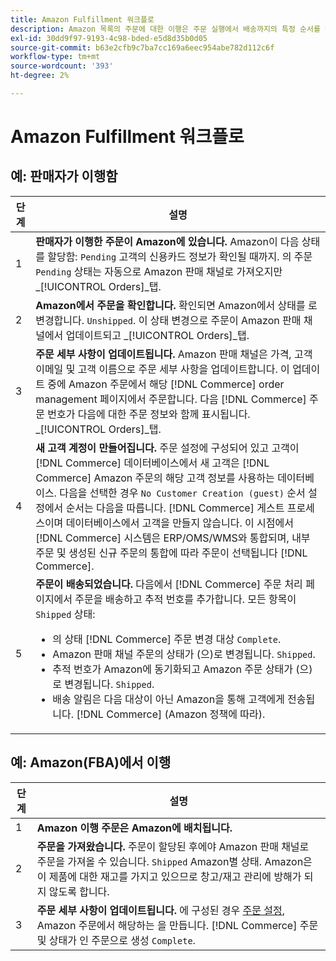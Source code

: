 ```yaml
---
title: Amazon Fulfillment 워크플로
description: Amazon 목록의 주문에 대한 이행은 주문 실행에서 배송까지의 특정 순서를 따릅니다.
exl-id: 30dd9f97-9193-4c98-bded-e5d8d35b0d05
source-git-commit: b63e2cfb9c7ba7cc169a6eec954abe782d112c6f
workflow-type: tm+mt
source-wordcount: '393'
ht-degree: 2%

---
```


# Amazon Fulfillment 워크플로

## 예: 판매자가 이행함

| 단계 | 설명 |
|----|----|
| 1 | **판매자가 이행한 주문이 Amazon에 있습니다.** Amazon이 다음 상태를 할당함: `Pending` 고객의 신용카드 정보가 확인될 때까지. 의 주문 `Pending` 상태는 자동으로 Amazon 판매 채널로 가져오지만 _[!UICONTROL Orders]_탭. |
| 2 | **Amazon에서 주문을 확인합니다.** 확인되면 Amazon에서 상태를 로 변경합니다. `Unshipped`. 이 상태 변경으로 주문이 Amazon 판매 채널에서 업데이트되고 _[!UICONTROL Orders]_탭. |
| 3 | **주문 세부 사항이 업데이트됩니다.** Amazon 판매 채널은 가격, 고객 이메일 및 고객 이름으로 주문 세부 사항을 업데이트합니다. 이 업데이트 중에 Amazon 주문에서 해당 [!DNL Commerce] order management 페이지에서 주문합니다. 다음 [!DNL Commerce] 주문 번호가 다음에 대한 주문 정보와 함께 표시됩니다. _[!UICONTROL Orders]_탭. |
| 4 | **새 고객 계정이 만들어집니다.** 주문 설정에 구성되어 있고 고객이 [!DNL Commerce] 데이터베이스에서 새 고객은 [!DNL Commerce] Amazon 주문의 해당 고객 정보를 사용하는 데이터베이스. 다음을 선택한 경우 `No Customer Creation (guest)` 순서 설정에서 순서는 다음을 따릅니다. [!DNL Commerce] 게스트 프로세스이며 데이터베이스에서 고객을 만들지 않습니다. 이 시점에서 [!DNL Commerce] 시스템은 ERP/OMS/WMS와 통합되며, 내부 주문 및 생성된 신규 주문의 통합에 따라 주문이 선택됩니다 [!DNL Commerce]. |
| 5 | **주문이 배송되었습니다.** 다음에서 [!DNL Commerce] 주문 처리 페이지에서 주문을 배송하고 추적 번호를 추가합니다. 모든 항목이 `Shipped` 상태:<ul><li>의 상태 [!DNL Commerce] 주문 변경 대상 `Complete`.</li><li>Amazon 판매 채널 주문의 상태가 (으)로 변경됩니다. `Shipped`.</li><li>추적 번호가 Amazon에 동기화되고 Amazon 주문 상태가 (으)로 변경됩니다. `Shipped`.</li><li>배송 알림은 다음 대상이 아닌 Amazon을 통해 고객에게 전송됩니다. [!DNL Commerce] (Amazon 정책에 따라). |

## 예: Amazon(FBA)에서 이행

| 단계 | 설명 |
|---|---|
| 1 | **Amazon 이행 주문은 Amazon에 배치됩니다.** |
| 2 | **주문을 가져왔습니다.** 주문이 할당된 후에야 Amazon 판매 채널로 주문을 가져올 수 있습니다. `Shipped` Amazon별 상태. Amazon은 이 제품에 대한 재고를 가지고 있으므로 창고/재고 관리에 방해가 되지 않도록 합니다. |
| 3 | **주문 세부 사항이 업데이트됩니다.** 에 구성된 경우 [주문 설정](./order-settings.md), Amazon 주문에서 해당하는 을 만듭니다. [!DNL Commerce] 주문 및 상태가 인 주문으로 생성 `Complete`. |
